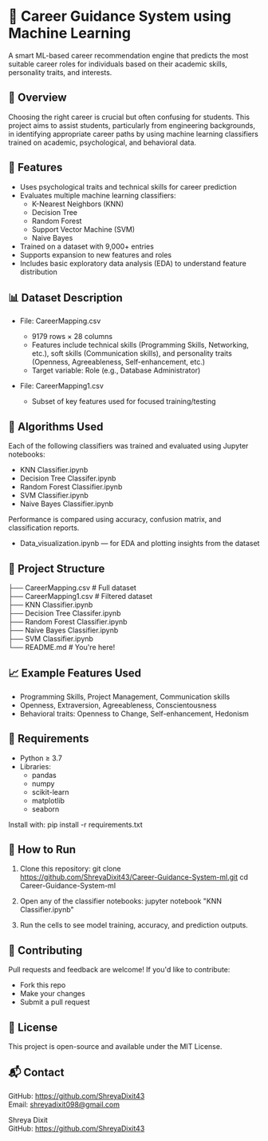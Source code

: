 # 🎯 Career Guidance System using Machine Learning

A smart ML-based career recommendation engine that predicts the most suitable career roles for individuals based on their academic skills, personality traits, and interests.

## 🧠 Overview

Choosing the right career is crucial but often confusing for students. This project aims to assist students, particularly from engineering backgrounds, in identifying appropriate career paths by using machine learning classifiers trained on academic, psychological, and behavioral data.

## 📌 Features

- Uses psychological traits and technical skills for career prediction
- Evaluates multiple machine learning classifiers:
  - K-Nearest Neighbors (KNN)
  - Decision Tree
  - Random Forest
  - Support Vector Machine (SVM)
  - Naive Bayes
- Trained on a dataset with 9,000+ entries
- Supports expansion to new features and roles
- Includes basic exploratory data analysis (EDA) to understand feature distribution

## 📊 Dataset Description

- File: CareerMapping.csv  
  - 9179 rows × 28 columns  
  - Features include technical skills (Programming Skills, Networking, etc.), soft skills (Communication skills), and personality traits (Openness, Agreeableness, Self-enhancement, etc.)
  - Target variable: Role (e.g., Database Administrator)

- File: CareerMapping1.csv  
  - Subset of key features used for focused training/testing

## 🧪 Algorithms Used

Each of the following classifiers was trained and evaluated using Jupyter notebooks:

- KNN Classifier.ipynb
- Decision Tree Classifer.ipynb
- Random Forest Classifier.ipynb
- SVM Classifier.ipynb
- Naive Bayes Classifier.ipynb

Performance is compared using accuracy, confusion matrix, and classification reports.

- Data_visualization.ipynb — for EDA and plotting insights from the dataset

## 🧱 Project Structure

├── CareerMapping.csv              # Full dataset  
├── CareerMapping1.csv             # Filtered dataset  
├── KNN Classifier.ipynb  
├── Decision Tree Classifer.ipynb  
├── Random Forest Classifier.ipynb  
├── Naive Bayes Classifier.ipynb  
├── SVM Classifier.ipynb  
└── README.md                      # You're here!

## 📈 Example Features Used

- Programming Skills, Project Management, Communication skills  
- Openness, Extraversion, Agreeableness, Conscientousness  
- Behavioral traits: Openness to Change, Self-enhancement, Hedonism

## 🔧 Requirements

- Python ≥ 3.7
- Libraries:
  - pandas  
  - numpy  
  - scikit-learn  
  - matplotlib  
  - seaborn

Install with:
pip install -r requirements.txt

## 🚀 How to Run

1. Clone this repository:
   git clone https://github.com/ShreyaDixit43/Career-Guidance-System-ml.git
   cd Career-Guidance-System-ml

2. Open any of the classifier notebooks:
   jupyter notebook "KNN Classifier.ipynb"

3. Run the cells to see model training, accuracy, and prediction outputs.

## 🤝 Contributing

Pull requests and feedback are welcome! If you'd like to contribute:
- Fork this repo
- Make your changes
- Submit a pull request

## 📜 License

This project is open-source and available under the MIT License.

## 📬 Contact
GitHub: https://github.com/ShreyaDixit43  
Email: shreyadixit098@gmail.com

Shreya Dixit  
GitHub: https://github.com/ShreyaDixit43  
